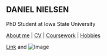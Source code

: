 ## DANIEL NIELSEN
PhD Student at Iowa State University


[About me](about) | [CV](cv)  | [Coursework](coursework)  | [Hobbies](hobbies)

[Link](url) and ![Image](src)
